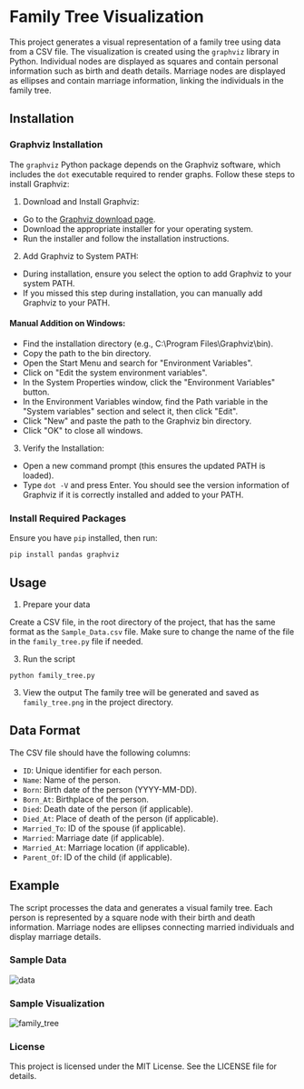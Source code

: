 # Family Tree Visualization

This project generates a visual representation of a family tree using data from a CSV file. The visualization is created using the `graphviz` library in Python. Individual nodes are displayed as squares and contain personal information such as birth and death details. Marriage nodes are displayed as ellipses and contain marriage information, linking the individuals in the family tree.

## Installation

### Graphviz Installation
The `graphviz` Python package depends on the Graphviz software, which includes the `dot` executable required to render graphs. Follow these steps to install Graphviz:

1. Download and Install Graphviz:
- Go to the [Graphviz download page](https://graphviz.org/download/).
- Download the appropriate installer for your operating system.
- Run the installer and follow the installation instructions.
  
2. Add Graphviz to System PATH:
- During installation, ensure you select the option to add Graphviz to your system PATH.
- If you missed this step during installation, you can manually add Graphviz to your PATH.
  
#### Manual Addition on Windows:
- Find the installation directory (e.g., C:\Program Files\Graphviz\bin).
- Copy the path to the bin directory.
- Open the Start Menu and search for "Environment Variables".
- Click on "Edit the system environment variables".
- In the System Properties window, click the "Environment Variables" button.
- In the Environment Variables window, find the Path variable in the "System variables" section and select it, then click "Edit".
- Click "New" and paste the path to the Graphviz bin directory.
- Click "OK" to close all windows.
  
3. Verify the Installation:
- Open a new command prompt (this ensures the updated PATH is loaded).
- Type `dot -V` and press Enter. You should see the version information of Graphviz if it is correctly installed and added to your PATH.

### Install Required Packages
Ensure you have `pip` installed, then run:
```
pip install pandas graphviz
```

## Usage 
1. Prepare your data
   
Create a CSV file, in the root directory of the project, that has the same format as the `Sample_Data.csv` file. Make sure to change the name of the file in the `family_tree.py` file if needed.

3. Run the script
```
python family_tree.py
```

3. View the output
The family tree will be generated and saved as `family_tree.png` in the project directory.


## Data Format
The CSV file should have the following columns:

- `ID`: Unique identifier for each person.
- `Name`: Name of the person.
- `Born`: Birth date of the person (YYYY-MM-DD).
- `Born_At`: Birthplace of the person.
- `Died`: Death date of the person (if applicable).
- `Died_At`: Place of death of the person (if applicable).
- `Married_To`: ID of the spouse (if applicable).
- `Married`: Marriage date (if applicable).
- `Married_At`: Marriage location (if applicable).
- `Parent_Of`: ID of the child (if applicable).

## Example
The script processes the data and generates a visual family tree. Each person is represented by a square node with their birth and death information. Marriage nodes are ellipses connecting married individuals and display marriage details.

### Sample Data
![data](https://github.com/user-attachments/assets/41fb180a-8d95-4d0d-80bd-c8c0cb1f364d)

### Sample Visualization
![family_tree](https://github.com/user-attachments/assets/f93038a8-693d-48e1-a152-506e3096b601)

### License
This project is licensed under the MIT License. See the LICENSE file for details.

